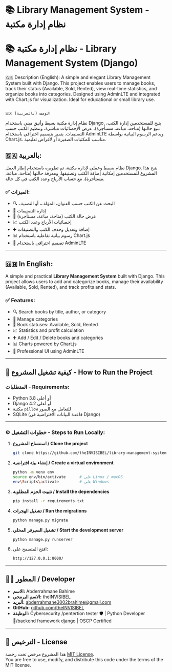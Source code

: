 # 📚 Library Management System - نظام إدارة مكتبة



# 📚 نظام إدارة مكتبة - Library Management System (Django)
🇬🇧 Description (English):
A simple and elegant Library Management System built with Django. This project enables users to manage books, track their status (Available, Sold, Rented), view real-time statistics, and organize books into categories. Designed using AdminLTE and integrated with Chart.js for visualization. Ideal for educational or small library use.

                                                                                                                                                  🇸🇦 الوصف (بالعربية) 
نظام إدارة مكتبة بسيط وأنيق مبني باستخدام Django. يتيح للمستخدمين إدارة الكتب، تتبع حالتها (متاحة، مباعة، مستأجرة)، عرض الإحصائيات مباشرة، وتنظيم الكتب حسب التصنيفات. يتميز بتصميم احترافي باستخدام AdminLTE ويدعم الرسوم البيانية بواسطة Chart.js. مناسب للمكتبات الصغيرة أو لأغراض تعليمية.

## 🇸🇦 بالعربية:

نظام بسيط وعملي لإدارة مكتبة، تم تطويره باستخدام إطار العمل Django. يتيح هذا المشروع للمستخدمين إمكانية إضافة الكتب وتصنيفها، ومعرفة حالتها (متاحة، مباعة، مستأجرة)، مع حساب الأرباح وعدد الكتب في كل حالة.

### ✅ الميزات:

- 🔍 البحث عن الكتب حسب العنوان، المؤلف، أو التصنيف  
- 📂 إدارة التصنيفات  
- 📘 عرض حالة الكتب (متاحة، مباعة، مستأجرة)  
- 📈 إحصائيات الأرباح وعدد الكتب  
- ➕ إضافة وتعديل وحذف الكتب والتصنيفات  
- 📊 رسوم بيانية تفاعلية باستخدام Chart.js  
- 🎨 تصميم احترافي باستخدام AdminLTE

---

## 🇬🇧 In English:

A simple and practical **Library Management System** built with Django. This project allows users to add and categorize books, manage their availability (Available, Sold, Rented), and track profits and stats.

### ✅ Features:

- 🔍 Search books by title, author, or category  
- 📂 Manage categories  
- 📘 Book statuses: Available, Sold, Rented  
- 📈 Statistics and profit calculation  
- ➕ Add / Edit / Delete books and categories  
- 📊 Charts powered by Chart.js  
- 🎨 Professional UI using AdminLTE

---

## 🚀 كيفية تشغيل المشروع - How to Run the Project

### المتطلبات - Requirements:

- Python 3.8 أو أعلى  
- Django 4.2 أو أعلى  
- مكتبة `pillow` للتعامل مع الصور  
- SQLite (قاعدة البيانات الافتراضية في Django)

---

### ⚙️ خطوات التشغيل - Steps to Run Locally:

1. **استنساخ المشروع / Clone the project**
   ```bash
   git clone https://github.com/theINVISIBEL/library-management-system-django.git
   ```

2. **إنشاء بيئة افتراضية / Create a virtual environment**
   ```bash
   python -m venv env
   source env/bin/activate      # على Linux / macOS
   env\Scripts\activate         # على Windows
   ```

3. **تثبيت الحزم المطلوبة / Install the dependencies**
   ```bash
   pip install -r requirements.txt
   ```

4. **تشغيل الهجرات / Run the migrations**
   ```bash
   python manage.py migrate
   ```

5. **تشغيل السيرفر المحلي / Start the development server**
   ```bash
   python manage.py runserver
   ```

6. افتح المتصفح على:
   ```
   http://127.0.0.1:8000/
   ```

---

## 👨‍💻 المطور / Developer

- **الاسم:** Abderrahmane Bahime  
- **الاسم البرمجي:** theINVISIBEL  
- **البريد:** abderrahmane3002brahime@gmail.com  
- **GitHub:** [github.com/theINVISIBEL](https://github.com/theINVISIBEL)  
- **الوظيفة:** Cybersecurity /pentertion tester 🛡️ | Python Developer 🐍/backend framework django  | OSCP Certified  

---

## 📝 الترخيص - License

هذا المشروع مرخص تحت رخصة [MIT License](LICENSE).  
You are free to use, modify, and distribute this code under the terms of the MIT license.
